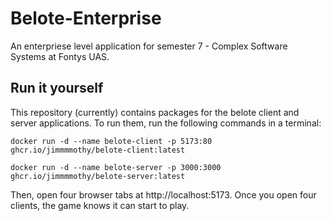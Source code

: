 # Belote-Enterprise
An enterpriese level application for semester 7 - Complex Software Systems at Fontys UAS.

## Run it yourself
This repository (currently) contains packages for the belote client and server applications. To run them, run the following commands in a terminal:
```
docker run -d --name belote-client -p 5173:80 ghcr.io/jimmmmothy/belote-client:latest
```
```
docker run -d --name belote-server -p 3000:3000 ghcr.io/jimmmmothy/belote-server:latest
```
Then, open four browser tabs at http://localhost:5173. Once you open four clients, the game knows it can start to play.